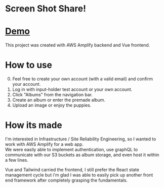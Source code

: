 # Screen Shot Share!

# [Demo](https://dev.d4vnhw4ojj9ao.amplifyapp.com/)

This project was created with AWS Amplify backend and Vue frontend.

# How to use 

0. Feel free to create your own account (with a valid email) and confirm your account.  
1. Log in with input-holder test account or your own account.  
2. Click "Albums" from the navigation bar. 
3. Create an album or enter the premade album.
4. Upload an image or enjoy the puppies.   

# How its made 

I'm interested in Infrastructure / Site Reliability Engineering, so I wanted to work with AWS Amplify for a web app.  
We were easily able to implement authentication, use graphQL to communicate with our S3 buckets as album storage, and even host it within a few lines.   

Vue and Tailwind carried the frontend, I still prefer the React state management cycle but i'm glad I was able to easily pick up another front end framework after completely grasping the fundamentals. 






